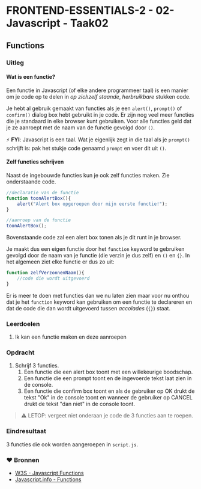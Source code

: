 # FRONTEND-ESSENTIALS-2 - 02-Javascript - Taak02

## Functions

### Uitleg

#### Wat is een functie?

Een functie in Javascript (of elke andere programmeer taal) is een manier om je code op te delen in *op zichzelf staande*, *herbruikbare* stukken code. 

Je hebt al gebruik gemaakt van functies als je een `alert()`, `prompt()` of `confirm()` dialog box hebt gebruikt in je code. Er zijn nog veel meer functies die je standaard in elke browser kunt gebruiken. Voor alle functies geld dat je ze aanroept met de naam van de functie gevolgd door `()`. 

:zap: **FYI**: Javascript is een taal. Wat je eigenlijk zegt in die taal als je `prompt()` schrijft is: pak het stukje code genaamd `prompt` en voer dit uit `()`.

#### Zelf functies schrijven

Naast de ingebouwde functies kun je ook zelf functies maken. Zie onderstaande code.

```js
//declaratie van de functie
function toonAlertBox(){
    alert("Alert box opgeroepen door mijn eerste functie!");
}

//aanroep van de functie
toonAlertBox();
```
Bovenstaande code zal een alert box tonen als je dit runt in je browser. 

Je maakt dus een eigen functie door het `function` keyword te gebruiken gevolgd door de naam van je functie (die verzin je dus zelf) en `()` en `{}`. In het algemeen ziet elke functie er dus zo uit:

```js
function zelfVerzonnenNaam(){
    //code die wordt uitgevoerd
}
```
Er is meer te doen met functies dan we nu laten zien maar voor nu onthou dat je het `function` keyword kan gebruiken om een functie te declareren en dat de code die dan wordt uitgevoerd tussen *accolades* (`{}`) staat.

### Leerdoelen

1. Ik kan een functie maken en deze aanroepen

### Opdracht

1. Schrijf 3 functies. 
   1. Een functie die een alert box toont met een willekeurige boodschap. 
   2. Een functie die een prompt toont en de ingevoerde tekst laat zien in de console.
   3. Een functie die confirm box toont en als de gebruiker op OK drukt de tekst "Ok" in de console toont en wanneer de gebruiker op CANCEL drukt de tekst "dan niet" in de console toont.

> :warning: LETOP: vergeet niet onderaan je code de 3 functies aan te roepen. 

### Eindresultaat

3 functies die ook worden aangeroepen in `script.js`.

### :heart: Bronnen

* [W3S - Javascript Functions](https://www.w3schools.com/js/js_functions.asp)  
* [Javascript.info - Functions](https://javascript.info/function-basics)